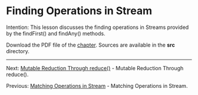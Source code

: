 # Finding Operations in Stream

Intention: This lesson discusses the finding operations in Streams provided by the findFirst() and findAny() methods.

Download the PDF file of the [chapter](chapter_19.pdf). Sources are available in the <b>src</b> directory. 

<hr>

Next: [Mutable Reduction Through reduce()](chapter_20.md "Mutable Reduction Through reduce()") - 
Mutable Reduction Through reduce().

Previous: [Matching Operations in Stream](chapter_18.md "Matching Operations in Stream") - Matching Operations in Stream.